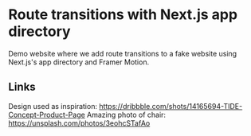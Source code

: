 # Route transitions with Next.js app directory

Demo website where we add route transitions to a fake website using Next.js's app directory and Framer Motion.

## Links
Design used as inspiration: https://dribbble.com/shots/14165694-TIDE-Concept-Product-Page
Amazing photo of chair: https://unsplash.com/photos/3eohcSTafAo